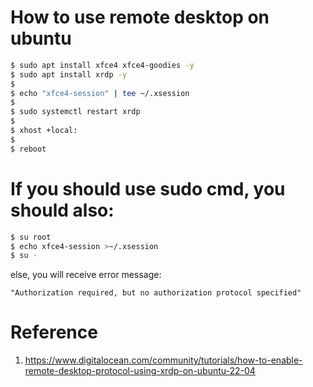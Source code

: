 
# How to use remote desktop on ubuntu

```sh
$ sudo apt install xfce4 xfce4-goodies -y
$ sudo apt install xrdp -y
$ 
$ echo "xfce4-session" | tee ~/.xsession
$ 
$ sudo systemctl restart xrdp
$
$ xhost +local:
$ 
$ reboot 
```

# If you should use sudo cmd, you should also:

```sh
$ su root
$ echo xfce4-session >~/.xsession
$ su -
```

else, you will receive error message:

    "Authorization required, but no authorization protocol specified"

# Reference
1. https://www.digitalocean.com/community/tutorials/how-to-enable-remote-desktop-protocol-using-xrdp-on-ubuntu-22-04
